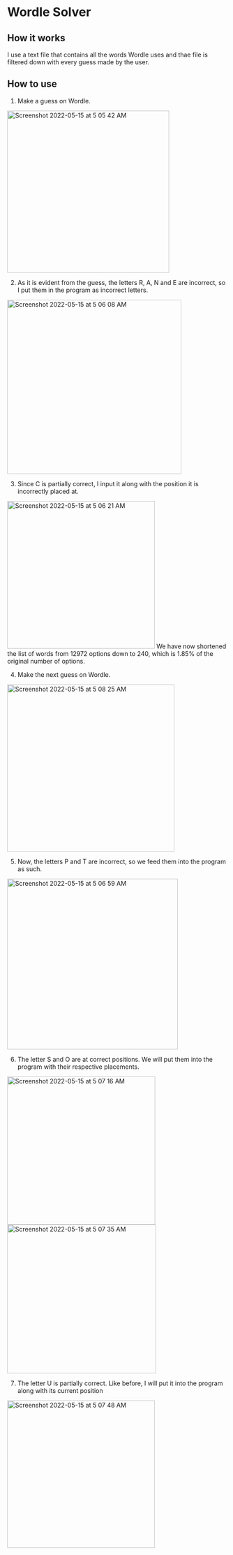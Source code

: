 # Wordle Solver

## How it works
I use a text file that contains all the words Wordle uses and thae file is filtered down with every guess made by the user. 

## How to use
1. Make a guess on Wordle.
<img width="371" alt="Screenshot 2022-05-15 at 5 05 42 AM" src="https://user-images.githubusercontent.com/64619851/168452026-95e54b74-932c-41be-a160-824ed7740a55.png">

2. As it is evident from the guess, the letters R, A, N and E are incorrect, so I put them in the program as incorrect letters.
<img width="399" alt="Screenshot 2022-05-15 at 5 06 08 AM" src="https://user-images.githubusercontent.com/64619851/168452040-793de207-aad4-4394-84c7-be4fa42fa8b1.png">

3. Since C is partially correct, I input it along with the position it is incorrectly placed at.
<img width="338" alt="Screenshot 2022-05-15 at 5 06 21 AM" src="https://user-images.githubusercontent.com/64619851/168452060-c66e0bdd-460b-486c-8f0e-2dd913725975.png">
We have now shortened the list of words from 12972 options down to 240, which is 1.85% of the original number of options.

4. Make the next guess on Wordle.
<img width="383" alt="Screenshot 2022-05-15 at 5 08 25 AM" src="https://user-images.githubusercontent.com/64619851/168452165-9cebaf08-d2e6-46d4-bba4-16d83f4ee930.png">

5. Now, the letters P and T are incorrect, so we feed them into the program as such.
<img width="391" alt="Screenshot 2022-05-15 at 5 06 59 AM" src="https://user-images.githubusercontent.com/64619851/168452200-decc8afa-e683-4388-bb4d-960d2bf4bd2f.png">

6. The letter S and O are at correct positions. We will put them into the program with their respective placements.
<img width="339" alt="Screenshot 2022-05-15 at 5 07 16 AM" src="https://user-images.githubusercontent.com/64619851/168452250-e7bb6b66-2025-437c-a91a-80134db3043b.png">
<img width="341" alt="Screenshot 2022-05-15 at 5 07 35 AM" src="https://user-images.githubusercontent.com/64619851/168452251-d1790fef-79e7-4e34-892d-7645805a89f9.png">

7. The letter U is partially correct. Like before, I will put it into the program along with its current position
<img width="338" alt="Screenshot 2022-05-15 at 5 07 48 AM" src="https://user-images.githubusercontent.com/64619851/168452276-7bd40249-6242-4980-84a6-2a5a814ea6fd.png">



